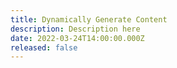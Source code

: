 ```yaml
---
title: Dynamically Generate Content
description: Description here
date: 2022-03-24T14:00:00.000Z
released: false
---
```

